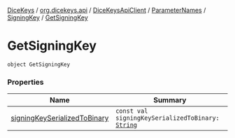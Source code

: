 [DiceKeys](../../../../../index.md) / [org.dicekeys.api](../../../../index.md) / [DiceKeysApiClient](../../../index.md) / [ParameterNames](../../index.md) / [SigningKey](../index.md) / [GetSigningKey](./index.md)

# GetSigningKey

`object GetSigningKey`

### Properties

| Name | Summary |
|---|---|
| [signingKeySerializedToBinary](signing-key-serialized-to-binary.md) | `const val signingKeySerializedToBinary: `[`String`](https://kotlinlang.org/api/latest/jvm/stdlib/kotlin/-string/index.html) |
